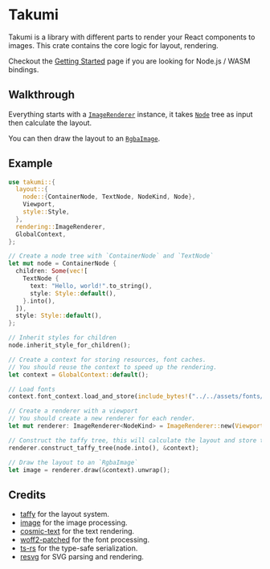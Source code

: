# Takumi

<!-- cargo-rdme start -->

Takumi is a library with different parts to render your React components to images. This crate contains the core logic for layout, rendering.

Checkout the [Getting Started](https://takumi.kane.tw/docs/getting-started) page if you are looking for Node.js / WASM bindings.

## Walkthrough

Everything starts with a [`ImageRenderer`](https://docs.rs/takumi/latest/takumi/rendering/renderer/struct.ImageRenderer.html) instance, it takes [`Node`](https://docs.rs/takumi/latest/takumi/layout/node/trait.Node.html) tree as input then calculate the layout.

You can then draw the layout to an [`RgbaImage`](image::RgbaImage).

## Example

```rust
use takumi::{
  layout::{
    node::{ContainerNode, TextNode, NodeKind, Node},
    Viewport,
    style::Style,
  },
  rendering::ImageRenderer,
  GlobalContext,
};

// Create a node tree with `ContainerNode` and `TextNode`
let mut node = ContainerNode {
  children: Some(vec![
    TextNode {
      text: "Hello, world!".to_string(),
      style: Style::default(),
    }.into(),
  ]),
  style: Style::default(),
};

// Inherit styles for children
node.inherit_style_for_children();

// Create a context for storing resources, font caches.
// You should reuse the context to speed up the rendering.
let context = GlobalContext::default();

// Load fonts
context.font_context.load_and_store(include_bytes!("../../assets/fonts/noto-sans/google-sans-code-v11-latin-regular.woff2").to_vec());

// Create a renderer with a viewport
// You should create a new renderer for each render.
let mut renderer: ImageRenderer<NodeKind> = ImageRenderer::new(Viewport::new(1200, 630));

// Construct the taffy tree, this will calculate the layout and store the result in the renderer.
renderer.construct_taffy_tree(node.into(), &context);

// Draw the layout to an `RgbaImage`
let image = renderer.draw(&context).unwrap();
```

## Credits

- [taffy](https://github.com/DioxusLabs/taffy) for the layout system.
- [image](https://github.com/image-rs/image) for the image processing.
- [cosmic-text](https://github.com/kornelski/cosmic-text) for the text rendering.
- [woff2-patched](https://github.com/zimond/woff2-rs) for the font processing.
- [ts-rs](https://github.com/AlephAlpha/ts-rs) for the type-safe serialization.
- [resvg](https://github.com/linebender/resvg) for SVG parsing and rendering.

<!-- cargo-rdme end -->
